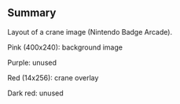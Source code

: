 ## Summary

Layout of a crane image (Nintendo Badge Arcade).

Pink (400x240): background image

Purple: unused

Red (14x256): crane overlay

Dark red: unused
